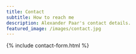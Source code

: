 ```yaml
---
title: Contact
subtitle: How to reach me
description: Alexander Paar's contact details.
featured_image: /images/contact.jpg
---
```


{% include contact-form.html %}
